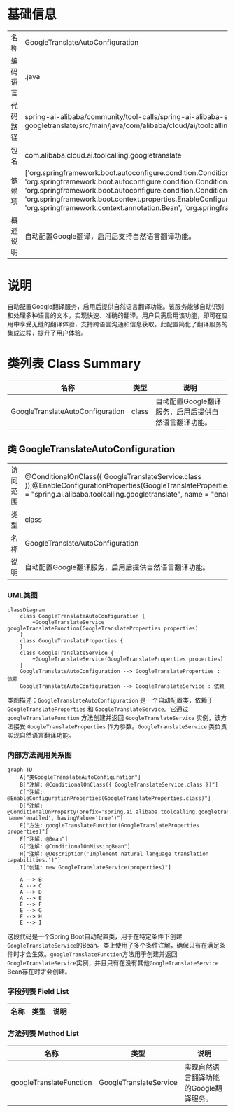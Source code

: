 # 基础信息

|      |      |
|------|------|
| 名称 | GoogleTranslateAutoConfiguration |
| 编码语言 | .java |
| 代码路径 | spring-ai-alibaba/community/tool-calls/spring-ai-alibaba-starter-tool-calling-googletranslate/src/main/java/com/alibaba/cloud/ai/toolcalling/googletranslate/GoogleTranslateAutoConfiguration.java |
| 包名 | com.alibaba.cloud.ai.toolcalling.googletranslate |
| 依赖项 | ['org.springframework.boot.autoconfigure.condition.ConditionalOnClass', 'org.springframework.boot.autoconfigure.condition.ConditionalOnMissingBean', 'org.springframework.boot.autoconfigure.condition.ConditionalOnProperty', 'org.springframework.boot.context.properties.EnableConfigurationProperties', 'org.springframework.context.annotation.Bean', 'org.springframework.context.annotation.Description'] |
| 概述说明 | 自动配置Google翻译，启用后支持自然语言翻译功能。 |

# 说明

自动配置Google翻译服务，启用后提供自然语言翻译功能。该服务能够自动识别和处理多种语言的文本，实现快速、准确的翻译。用户只需启用该功能，即可在应用中享受无缝的翻译体验，支持跨语言沟通和信息获取。此配置简化了翻译服务的集成过程，提升了用户体验。

# 类列表 Class Summary

| 名称   | 类型  | 说明 |
|-------|------|-------------|
| GoogleTranslateAutoConfiguration | class | 自动配置Google翻译服务，启用后提供自然语言翻译功能。 |



## 类 GoogleTranslateAutoConfiguration

|      |      |
|------|------|
| 访问范围 | @ConditionalOnClass({ GoogleTranslateService.class });@EnableConfigurationProperties(GoogleTranslateProperties.class);@ConditionalOnProperty(prefix = "spring.ai.alibaba.toolcalling.googletranslate", name = "enabled", havingValue = "true");public |
| 类型 | class |
| 名称 | GoogleTranslateAutoConfiguration |
| 说明 | 自动配置Google翻译服务，启用后提供自然语言翻译功能。 |


### UML类图

```mermaid
classDiagram
    class GoogleTranslateAutoConfiguration {
        +GoogleTranslateService googleTranslateFunction(GoogleTranslateProperties properties)
    }
    class GoogleTranslateProperties {
    }
    class GoogleTranslateService {
        +GoogleTranslateService(GoogleTranslateProperties properties)
    }
    GoogleTranslateAutoConfiguration --> GoogleTranslateProperties : 依赖
    GoogleTranslateAutoConfiguration --> GoogleTranslateService : 依赖
```

类图描述：`GoogleTranslateAutoConfiguration` 是一个自动配置类，依赖于 `GoogleTranslateProperties` 和 `GoogleTranslateService`。它通过 `googleTranslateFunction` 方法创建并返回 `GoogleTranslateService` 实例，该方法接受 `GoogleTranslateProperties` 作为参数。`GoogleTranslateService` 类负责实现自然语言翻译功能。


### 内部方法调用关系图

```mermaid
graph TD
    A["类GoogleTranslateAutoConfiguration"]
    B["注解: @ConditionalOnClass({ GoogleTranslateService.class })"]
    C["注解: @EnableConfigurationProperties(GoogleTranslateProperties.class)"]
    D["注解: @ConditionalOnProperty(prefix='spring.ai.alibaba.toolcalling.googletranslate', name='enabled', havingValue='true')"]
    E["方法: googleTranslateFunction(GoogleTranslateProperties properties)"]
    F["注解: @Bean"]
    G["注解: @ConditionalOnMissingBean"]
    H["注解: @Description('Implement natural language translation capabilities.')"]
    I["创建: new GoogleTranslateService(properties)"]

    A --> B
    A --> C
    A --> D
    A --> E
    E --> F
    E --> G
    E --> H
    E --> I
```

这段代码是一个Spring Boot自动配置类，用于在特定条件下创建`GoogleTranslateService`的Bean。类上使用了多个条件注解，确保只有在满足条件时才会生效。`googleTranslateFunction`方法用于创建并返回`GoogleTranslateService`实例，并且只有在没有其他`GoogleTranslateService` Bean存在时才会创建。

### 字段列表 Field List

| 名称  | 类型  | 说明 |
|-------|-------|------|

### 方法列表 Method List

| 名称  | 类型  | 说明 |
|-------|-------|------|
| googleTranslateFunction | GoogleTranslateService | 实现自然语言翻译功能的Google翻译服务。 |




